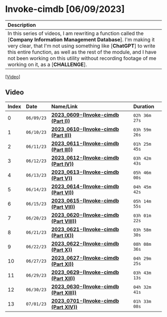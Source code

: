 # Invoke-cimdb [06/09/2023]

| Description |
|:------------|
| In this series of videos, I am rewriting a function called the [**Company Information Management Database**]. I'm making it very clear, that I'm not using something like [**ChatGPT**] to write this entire function, as well as the rest of the module, and I have not been working on this utility without recording footage of me working on it, as a [**CHALLENGE**]. |

[[Video](#video)]

## Video

| Index | Date       | Name/Link                                                                | Duration      |
|:------|:-----------|:-------------------------------------------------------------------------|:--------------|
| 0     | `06/09/23` | **[2023_0609-(Invoke-cimdb (Part I))](https://youtu.be/Z5V18nlsSt4)**    | `02h 36m 27s` |
| 1     | `06/10/23` | **[2023_0610-(Invoke-cimdb (Part II))](https://youtu.be/I_mydf6mjuk)**   | `03h 59m 26s` |
| 2     | `06/11/23` | **[2023_0611-(Invoke-cimdb (Part III))](https://youtu.be/0ceIJhGCTnI)**  | `01h 25m 45s` |
| 3     | `06/12/23` | **[2023_0612-(Invoke-cimdb (Part IV))](https://youtu.be/hTqIO2rro34)**   | `03h 42m 43s` |
| 4     | `06/13/23` | **[2023_0613-(Invoke-cimdb (Part V))](https://youtu.be/kvMrFEOXMBY)**    | `05h 46m 00s` |
| 5     | `06/14/23` | **[2023_0614-(Invoke-cimdb (Part VI))](https://youtu.be/K4VIKy2oFRY)**   | `04h 45m 42s` |
| 6     | `06/15/23` | **[2023_0615-(Invoke-cimdb (Part VII))](https://youtu.be/Sh3I0MemkqU)**  | `05h 14m 55s` |
| 7     | `06/20/23` | **[2023_0620-(Invoke-cimdb (Part VIII))](https://youtu.be/mxYJz5NWtRI)** | `03h 01m 22s` |
| 8     | `06/21/23` | **[2023_0621-(Invoke-cimdb (Part IX))](https://youtu.be/HFgXGvxp1nM)**   | `03h 58m 30s` |
| 9     | `06/22/23` | **[2023_0622-(Invoke-cimdb (Part X))](https://youtu.be/O8EpeXCzdS4)**    | `08h 08m 36s` |
| 10    | `06/27/23` | **[2023_0627-(Invoke-cimdb (Part XI))](https://youtu.be/uWoDIJ00T9g)**   | `04h 29m 25s` |
| 11    | `06/29/23` | **[2023_0629-(Invoke-cimdb (Part XII))](https://youtu.be/SeR_FqwKioM)**  | `03h 43m 13s` |
| 12    | `06/30/23` | **[2023_0630-(Invoke-cimdb (Part XIII))](https://youtu.be/HTkN1bKkKk0)** | `04h 32m 41s` |
| 13    | `07/01/23` | **[2023_0701-(Invoke-cimdb (Part XIV))](https://youtu.be/_t_Bt_Ni_aY)**  | `01h 33m 08s` |

